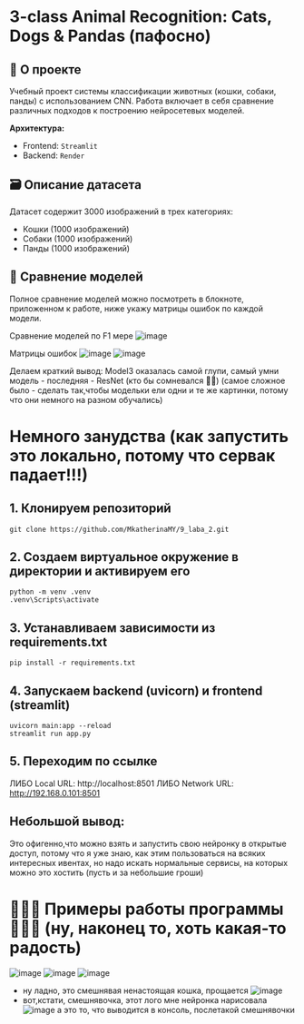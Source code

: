 # 3-class Animal Recognition: Cats, Dogs & Pandas (пафосно)

## 📖 О проекте
Учебный проект системы классификации животных (кошки, собаки, панды) с использованием CNN. Работа включает в себя сравнение различных подходов к построению нейросетевых моделей.

**Архитектура:**
- Frontend: `Streamlit`
- Backend: `Render`

## 🗃️ Описание датасета
Датасет содержит 3000 изображений в трех категориях:
- Кошки (1000 изображений)
- Собаки (1000 изображений)
- Панды (1000 изображений)


## 🧮 Сравнение моделей
Полное сравнение моделей можно посмотреть в блокноте, приложенном к работе, ниже укажу матрицы ошибок по каждой модели.

Сравнение моделей по F1 мере
![image](https://github.com/user-attachments/assets/b3d00dc7-3313-4a38-a541-2c5d191591ec)

Матрицы ошибок
![image](https://github.com/user-attachments/assets/1aae4acc-658d-4812-ac60-3245a3183f4c)
![image](https://github.com/user-attachments/assets/8ecd0895-d234-4e76-99a6-770ccbf7535e)

Делаем краткий вывод: Model3 оказалась самой глупи, самый умни модель - последняя - ResNet (кто бы сомневался 🤷‍♀️)
(самое сложное было - сделать так,чтобы модельки ели одни и те же картинки, потому что они немного на разном обучались)

# Немного занудства (как запустить это локально, потому что сервак падает!!!)
## 1. Клонируем репозиторий
```
git clone https://github.com/MkatherinaMY/9_laba_2.git
```
## 2. Создаем виртуальное окружение в директории и активируем его
```
python -m venv .venv
.venv\Scripts\activate 
```
## 3. Устанавливаем зависимости из requirements.txt
```
pip install -r requirements.txt
```
## 4. Запускаем backend (uvicorn) и frontend (streamlit)
```
uvicorn main:app --reload
streamlit run app.py
```
## 5. Переходим по ссылке 
ЛИБО
Local URL: http://localhost:8501
ЛИБО
Network URL: http://192.168.0.101:8501

## Небольшой вывод:
Это офигенно,что можно взять и запустить свою нейронку в открытые доступ, потому что я уже знаю, как этим пользоваться на всяких интересных ивентах, но надо искать нормальные сервисы, на которых можно это хостить (пусть и за небольшие гроши)

# 🦾🦾🦾 Примеры работы программы 🦾🦾🦾 (ну, наконец то, хоть какая-то радость)

![image](https://github.com/user-attachments/assets/eb0e633e-d889-434c-a57e-9d78b9478228)
![image](https://github.com/user-attachments/assets/cee731b9-1ba7-4b45-9c2d-dd608abfd939)
![image](https://github.com/user-attachments/assets/137c48c1-e0fb-47d3-88c1-b4e88c133c6b) 
- ну ладно, это смешнявая ненастоящая кошка, прощается
![image](https://github.com/user-attachments/assets/ae9c493e-2e5f-4706-8226-e9d310e93708) 
- вот,кстати,  смешнявочка, этот лого мне нейронка нарисовала
![image](https://github.com/user-attachments/assets/1681d5ce-2088-40a3-829f-8012669f765f)
а это то, что выводится в консоль, послетакой смешнявочки

